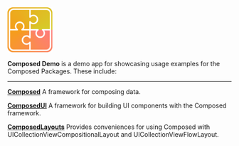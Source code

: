 <img src="composed.png" width=20%/>

**Composed Demo** is a demo app for showcasing usage examples for the Composed Packages. These include:

---

[**Composed**](http://github.com/composed-swift/composed)
A framework for composing data.

[**ComposedUI**](http://github.com/composed-swift/composedui)
A framework for building UI components with the Composed framework.

[**ComposedLayouts**](http://github.com/composed-swift/composedlayouts)
Provides conveniences for using Composed with UICollectionViewCompositionalLayout and UICollectionViewFlowLayout.

